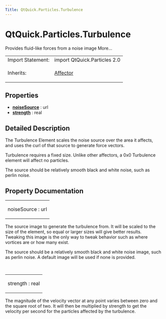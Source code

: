 ```yaml
---
Title: QtQuick.Particles.Turbulence
---
```


# QtQuick.Particles.Turbulence

<span class="subtitle"></span>
<!-- $$$Turbulence-brief -->
<p>Provides fluid-like forces from a noise image More...</p>
<!-- @@@Turbulence -->
<table class="alignedsummary">
<tr><td class="memItemLeft rightAlign topAlign"> Import Statement:</td><td class="memItemRight bottomAlign"> import QtQuick.Particles 2.0</td></tr><tr><td class="memItemLeft rightAlign topAlign"> Inherits:</td><td class="memItemRight bottomAlign"> <p><a href="QtQuick.Particles.Affector.md">Affector</a></p>
</td></tr></table><ul>
</ul>
<h2 id="properties">Properties</h2>
<ul>
<li class="fn"><b><b><a href="#noiseSource-prop">noiseSource</a></b></b> : url</li>
<li class="fn"><b><b><a href="#strength-prop">strength</a></b></b> : real</li>
</ul>
<!-- $$$Turbulence-description -->
<h2 id="details">Detailed Description</h2>
</p>
<p>The Turbulence Element scales the noise source over the area it affects, and uses the curl of that source to generate force vectors.</p>
<p>Turbulence requires a fixed size. Unlike other affectors, a 0x0 Turbulence element will affect no particles.</p>
<p>The source should be relatively smooth black and white noise, such as perlin noise.</p>
<!-- @@@Turbulence -->
<h2>Property Documentation</h2>
<!-- $$$noiseSource -->
<table class="qmlname"><tr valign="top" id="noiseSource-prop"><td class="tblQmlPropNode"><p><span class="name">noiseSource</span> : <span class="type">url</span></p></td></tr></table><p>The source image to generate the turbulence from. It will be scaled to the size of the element, so equal or larger sizes will give better results. Tweaking this image is the only way to tweak behavior such as where vortices are or how many exist.</p>
<p>The source should be a relatively smooth black and white noise image, such as perlin noise. A default image will be used if none is provided.</p>
<!-- @@@noiseSource -->
<br/>
<!-- $$$strength -->
<table class="qmlname"><tr valign="top" id="strength-prop"><td class="tblQmlPropNode"><p><span class="name">strength</span> : <span class="type">real</span></p></td></tr></table><p>The magnitude of the velocity vector at any point varies between zero and the square root of two. It will then be multiplied by strength to get the velocity per second for the particles affected by the turbulence.</p>
<!-- @@@strength -->
<br/>
